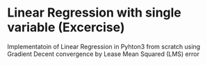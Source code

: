 # Linear Regression with single variable (Excercise)
Implementatoin of Linear Regression in Pyhton3 from scratch using Gradient Decent convergence by Lease Mean Squared (LMS) error
